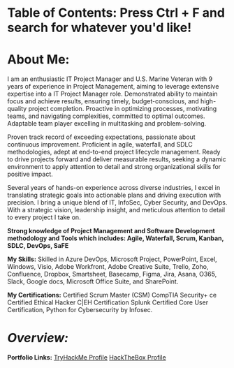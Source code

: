 # **Table of Contents: Press Ctrl + F and search for whatever you'd like!**

# About Me: 
I am an enthusiastic IT Project Manager and U.S. Marine Veteran with 9 years of experience in Project Management, aiming to leverage extensive expertise into a IT Project Manager role. Demonstrated ability to maintain focus and achieve results, ensuring timely, budget-conscious, and high-quality project completion. Proactive in optimizing processes, motivating teams, and navigating complexities, committed to optimal outcomes. Adaptable team player excelling in multitasking and problem-solving. 

Proven track record of exceeding expectations, passionate about continuous improvement. Proficient in agile, waterfall, and SDLC methodologies, adept at end-to-end project lifecycle management. Ready to drive projects forward and deliver measurable results, seeking a dynamic environment to apply attention to detail and strong organizational skills for positive impact. 

Several years of hands-on experience across diverse industries, I excel in translating strategic goals into actionable plans and driving execution with precision. I bring a unique blend of IT, InfoSec, Cyber Security, and DevOps. With a strategic vision, leadership insight, and meticulous attention to detail to every project I take on. 

**Strong knowledge of Project Management and Software Development methodology and Tools which includes: Agile, Waterfall, Scrum, Kanban, SDLC, DevOps, SaFE**

**My Skills:** Skilled in Azure DevOps, Microsoft Project, PowerPoint, Excel, Windows, Visio, Adobe Workfront, Adobe Creative Suite, Trello, Zoho, Confluence, Dropbox, Smartsheet, Basecamp, Figma, Jira, Asana, O365, Slack, Google docs, Microsoft Office Suite, and SharePoint.

**My Certifications:** Certified Scrum Master (CSM) CompTIA Security+ ce Certified Ethical Hacker C|EH Certification Splunk Certified Core User Certification, Python for Cybersecurity by Infosec.



# ***Overview:***

**Portfolio Links:** [TryHackMe Profile](https://tryhackme.com/p/ARobZT) [HackTheBox Profile](ARobZT)


